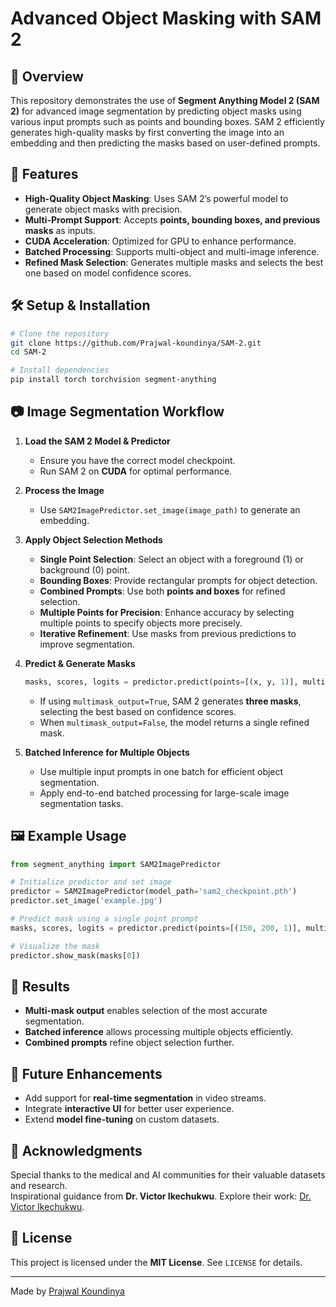 # Advanced Object Masking with SAM 2 



## 📌 Overview

This repository demonstrates the use of **Segment Anything Model 2 (SAM 2)** for advanced image segmentation by predicting object masks using various input prompts such as points and bounding boxes. SAM 2 efficiently generates high-quality masks by first converting the image into an embedding and then predicting the masks based on user-defined prompts.

## 🚀 Features

- **High-Quality Object Masking**: Uses SAM 2’s powerful model to generate object masks with precision.
- **Multi-Prompt Support**: Accepts **points, bounding boxes, and previous masks** as inputs.
- **CUDA Acceleration**: Optimized for GPU to enhance performance.
- **Batched Processing**: Supports multi-object and multi-image inference.
- **Refined Mask Selection**: Generates multiple masks and selects the best one based on model confidence scores.

## 🛠️ Setup & Installation

```bash
# Clone the repository
git clone https://github.com/Prajwal-koundinya/SAM-2.git
cd SAM-2

# Install dependencies
pip install torch torchvision segment-anything
```

## 📷 Image Segmentation Workflow

1. **Load the SAM 2 Model & Predictor**

   - Ensure you have the correct model checkpoint.
   - Run SAM 2 on **CUDA** for optimal performance.

2. **Process the Image**

   - Use `SAM2ImagePredictor.set_image(image_path)` to generate an embedding.

3. **Apply Object Selection Methods**

   - **Single Point Selection**: Select an object with a foreground (1) or background (0) point.
   - **Bounding Boxes**: Provide rectangular prompts for object detection.
   - **Combined Prompts**: Use both **points and boxes** for refined selection.
   - **Multiple Points for Precision**: Enhance accuracy by selecting multiple points to specify objects more precisely.
   - **Iterative Refinement**: Use masks from previous predictions to improve segmentation.

4. **Predict & Generate Masks**

   ```python
   masks, scores, logits = predictor.predict(points=[(x, y, 1)], multimask_output=True)
   ```

   - If using `multimask_output=True`, SAM 2 generates **three masks**, selecting the best based on confidence scores.
   - When `multimask_output=False`, the model returns a single refined mask.

5. **Batched Inference for Multiple Objects**

   - Use multiple input prompts in one batch for efficient object segmentation.
   - Apply end-to-end batched processing for large-scale image segmentation tasks.

## 🖼️ Example Usage

```python
from segment_anything import SAM2ImagePredictor

# Initialize predictor and set image
predictor = SAM2ImagePredictor(model_path='sam2_checkpoint.pth')
predictor.set_image('example.jpg')

# Predict mask using a single point prompt
masks, scores, logits = predictor.predict(points=[(150, 200, 1)], multimask_output=True)

# Visualize the mask
predictor.show_mask(masks[0])
```

## 🎯 Results

- **Multi-mask output** enables selection of the most accurate segmentation.
- **Batched inference** allows processing multiple objects efficiently.
- **Combined prompts** refine object selection further.

## 📌 Future Enhancements

- Add support for **real-time segmentation** in video streams.
- Integrate **interactive UI** for better user experience.
- Extend **model fine-tuning** on custom datasets.

## 🤝 **Acknowledgments**
Special thanks to the medical and AI communities for their valuable datasets and research.  
Inspirational guidance from **Dr. Victor Ikechukwu**. Explore their work: [Dr. Victor Ikechukwu](https://github.com/Victor-Ikechukwu). 

## 📜 License

This project is licensed under the **MIT License**. See `LICENSE` for details.

---

Made by [Prajwal Koundinya](https://github.com/Prajwal-koundinya)



